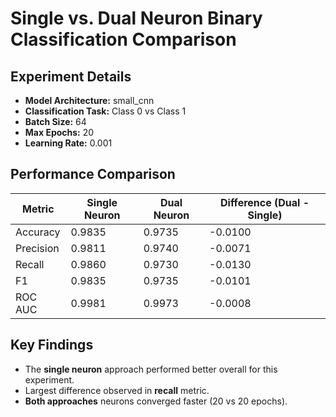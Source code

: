 # Single vs. Dual Neuron Binary Classification Comparison

## Experiment Details

- **Model Architecture:** small_cnn
- **Classification Task:** Class 0 vs Class 1
- **Batch Size:** 64
- **Max Epochs:** 20
- **Learning Rate:** 0.001

## Performance Comparison

| Metric | Single Neuron | Dual Neuron | Difference (Dual - Single) |
| ------ | ------------- | ---------- | -------------------------- |
| Accuracy | 0.9835 | 0.9735 | -0.0100 |
| Precision | 0.9811 | 0.9740 | -0.0071 |
| Recall | 0.9860 | 0.9730 | -0.0130 |
| F1 | 0.9835 | 0.9735 | -0.0101 |
| ROC AUC | 0.9981 | 0.9973 | -0.0008 |

## Key Findings

- The **single neuron** approach performed better overall for this experiment.
- Largest difference observed in **recall** metric.
- **Both approaches** neurons converged faster (20 vs 20 epochs).
